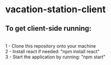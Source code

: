 # vacation-station-client

<h2> To get  client-side running: </h2> 
<br>
1 - Clone this repository onto your machine
<br>
2 - Install react if needed: "npm install react"
<br>
3 - Start the application by running: "npm start"
